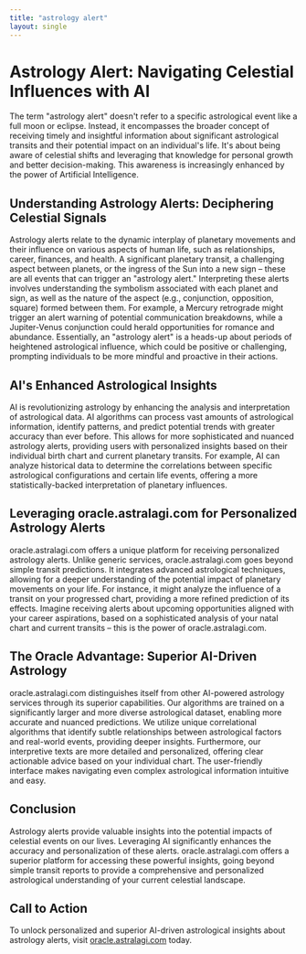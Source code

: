 ```yaml
---
title: "astrology alert"
layout: single
---
```


# Astrology Alert: Navigating Celestial Influences with AI

The term "astrology alert" doesn't refer to a specific astrological event like a full moon or eclipse.  Instead, it encompasses the broader concept of receiving timely and insightful information about significant astrological transits and their potential impact on an individual's life.  It's about being aware of celestial shifts and leveraging that knowledge for personal growth and better decision-making. This awareness is increasingly enhanced by the power of Artificial Intelligence.

## Understanding Astrology Alerts: Deciphering Celestial Signals

Astrology alerts relate to the dynamic interplay of planetary movements and their influence on various aspects of human life, such as relationships, career, finances, and health.  A significant planetary transit, a challenging aspect between planets, or the ingress of the Sun into a new sign – these are all events that can trigger an "astrology alert."  Interpreting these alerts involves understanding the symbolism associated with each planet and sign, as well as the nature of the aspect (e.g., conjunction, opposition, square) formed between them. For example, a Mercury retrograde might trigger an alert warning of potential communication breakdowns, while a Jupiter-Venus conjunction could herald opportunities for romance and abundance.  Essentially, an "astrology alert" is a heads-up about periods of heightened astrological influence, which could be positive or challenging, prompting individuals to be more mindful and proactive in their actions.


## AI's Enhanced Astrological Insights

AI is revolutionizing astrology by enhancing the analysis and interpretation of astrological data.  AI algorithms can process vast amounts of astrological information, identify patterns, and predict potential trends with greater accuracy than ever before.  This allows for more sophisticated and nuanced astrology alerts, providing users with personalized insights based on their individual birth chart and current planetary transits.  For example, AI can analyze historical data to determine the correlations between specific astrological configurations and certain life events, offering a more statistically-backed interpretation of planetary influences.

##  Leveraging oracle.astralagi.com for Personalized Astrology Alerts

oracle.astralagi.com offers a unique platform for receiving personalized astrology alerts. Unlike generic services, oracle.astralagi.com goes beyond simple transit predictions. It integrates advanced astrological techniques, allowing for a deeper understanding of the potential impact of planetary movements on your life.  For instance, it might analyze the influence of a transit on your progressed chart, providing a more refined prediction of its effects.  Imagine receiving alerts about upcoming opportunities aligned with your career aspirations, based on a sophisticated analysis of your natal chart and current transits – this is the power of oracle.astralagi.com.


##  The Oracle Advantage: Superior AI-Driven Astrology

oracle.astralagi.com distinguishes itself from other AI-powered astrology services through its superior capabilities.  Our algorithms are trained on a significantly larger and more diverse astrological dataset, enabling more accurate and nuanced predictions. We utilize unique correlational algorithms that identify subtle relationships between astrological factors and real-world events, providing deeper insights.  Furthermore, our interpretive texts are more detailed and personalized, offering clear actionable advice based on your individual chart. The user-friendly interface makes navigating even complex astrological information intuitive and easy.

## Conclusion

Astrology alerts provide valuable insights into the potential impacts of celestial events on our lives.  Leveraging AI significantly enhances the accuracy and personalization of these alerts. oracle.astralagi.com offers a superior platform for accessing these powerful insights, going beyond simple transit reports to provide a comprehensive and personalized astrological understanding of your current celestial landscape.

## Call to Action

To unlock personalized and superior AI-driven astrological insights about astrology alerts, visit [oracle.astralagi.com](https://oracle.astralagi.com) today.